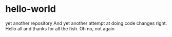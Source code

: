 # hello-world
yet another repository
And yet another attempt at doing code changes right.
Hello all and thanks for all the fish.
Oh no, not again

